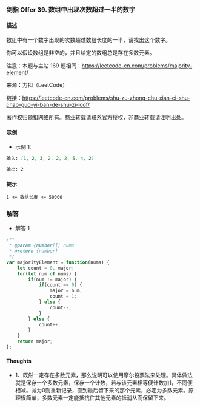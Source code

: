 ### 剑指 Offer 39. 数组中出现次数超过一半的数字

#### 描述

数组中有一个数字出现的次数超过数组长度的一半，请找出这个数字。

你可以假设数组是非空的，并且给定的数组总是存在多数元素。

注意：本题与主站 169 题相同：https://leetcode-cn.com/problems/majority-element/


来源：力扣（LeetCode）

链接：https://leetcode-cn.com/problems/shu-zu-zhong-chu-xian-ci-shu-chao-guo-yi-ban-de-shu-zi-lcof/

著作权归领扣网络所有。商业转载请联系官方授权，非商业转载请注明出处。

#### 示例

+ 示例 1:
```md
输入: [1, 2, 3, 2, 2, 2, 5, 4, 2]

输出: 2
```

#### 提示
```md
1 <= 数组长度 <= 50000
```

### 解答

+ 解答 1
```js
/**
 * @param {number[]} nums
 * @return {number}
 */
var majorityElement = function(nums) {
    let count = 0, major;
    for(let num of nums) {
        if(num != major) {
            if(count == 0) {
                major = num;
                count = 1;
            } else {
                count--;
            }
        } else {
            count++;
        }
    }
    return major;
};
```


#### Thoughts

+ 1、既然一定存在多数元素，那么说明可以使用摩尔投票法来处理。具体做法就是保存一个多数元素，保存一个计数，若与该元素相等便计数加1，不同便相减。减为0则重新记录，直到最后留下来的那个元素，必定为多数元素。原理很简单，多数元素一定能抵抗住其他元素的抵消从而保留下来。